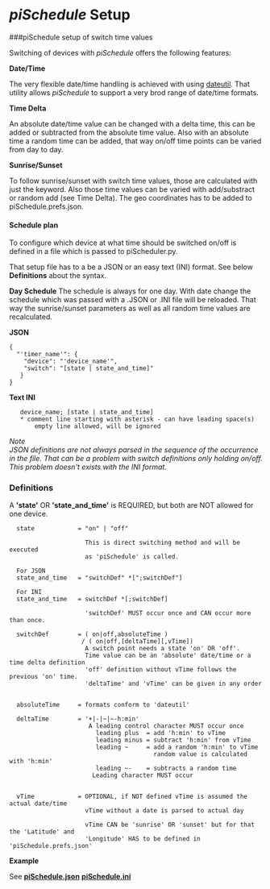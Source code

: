 *piSchedule* Setup
===========

###piSchedule setup of switch time values

   Switching of devices with *piSchedule* offers the following features:


   __Date/Time__
   
   The very flexible date/time handling is achieved with using [dateutil](http://labix.org/python-dateutil/). That utility allows *piSchedule* to support a very brod range of date/time formats. 
   
   __Time Delta__
   
   An absolute date/time value can be changed with a delta time, this can be added or subtracted from the absolute time value. Also with an absolute time a random time can be added, that way on/off time points can be varied from day to day.
   
   
   __Sunrise/Sunset__
   
   To follow sunrise/sunset with switch time values, those are calculated with just the keyword. Also those time values can be varied with add/substract or random add (see Time Delta). The geo coordinates has to be added to piSchedule.prefs.json.
 

#### Schedule plan

To configure which device at what time should be switched on/off is defined in a file which is passed to piScheduler.py.

That setup file has to a be a JSON or an easy text (INI) format. See below **Definitions** about the syntax.

**Day Schedule**
The schedule is always for one day. With date change the schedule which was passed with a .JSON or .INI file will be reloaded. That way the sunrise/sunset parameters as well as all random time values are recalculated.

**JSON**
```
{
  "'timer_name'": {
    "device": "'device_name'",   
    "switch": "[state | state_and_time]"
   }
}
```
**Text INI**
```
   device_name; [state | state_and_time]
   * comment line starting with asterisk - can have leading space(s)
       empty line allowed, will be ignored
```
_*Note*_   
*JSON definitions are not always parsed in the sequence of the occurrence in the file. That can be a problem with switch definitions only holding on/off. This problem doesn't exists with the INI format.*


### Definitions

A **'state'** OR **'state_and_time'** is REQUIRED, but both are NOT allowed for one device.


      state            = "on" | "off"
                       
                         This is direct switching method and will be executed  
                         as 'piSchedule' is called.

      For JSON
      state_and_time   = "switchDef" *[";switchDef"]

      For INI   
      state_and_time   = switchDef *[;switchDef]

                         'switchDef' MUST occur once and CAN occur more than once.

      switchDef        = ( on|off,absoluteTime )
                        / ( on|off,[deltaTime][,vTime])
                         A switch point needs a state 'on' OR 'off'.
                         Time value can be an 'absolute' date/time or a time delta definition 
                         'off' definition without vTime follows the previous 'on' time.
                         'deltaTime' and 'vTime' can be given in any order


      absoluteTime     = formats conform to 'dateutil'

      deltaTime        = '+|-|~|~-h:min'
                          A leading control character MUST occur once
                            leading plus  = add 'h:min' to vTime
                            leading minus = subtract 'h:min' from vTime
                            leading ~     = add a random 'h:min' to vTime
                                            random value is calculated with 'h:min'
                            leading ~-    = subtracts a random time
                           Leading character MUST occur


      vTime            = OPTIONAL, if NOT defined vTime is assumed the actual date/time
                         vTime without a date is parsed to actual day

                         vTime CAN be 'sunrise' OR 'sunset' but for that the 'Latitude' and
                         'Longitude' HAS to be defined in 'piSchedule.prefs.json'


   
   __Example__
   
   See **[piSchedule.json](https://github.com/neandr/piScheduler/blob/master/piSchedule.json)** 
   **[piSchedule.ini](https://github.com/neandr/piScheduler/blob/master/piSchedule.ini)** 
